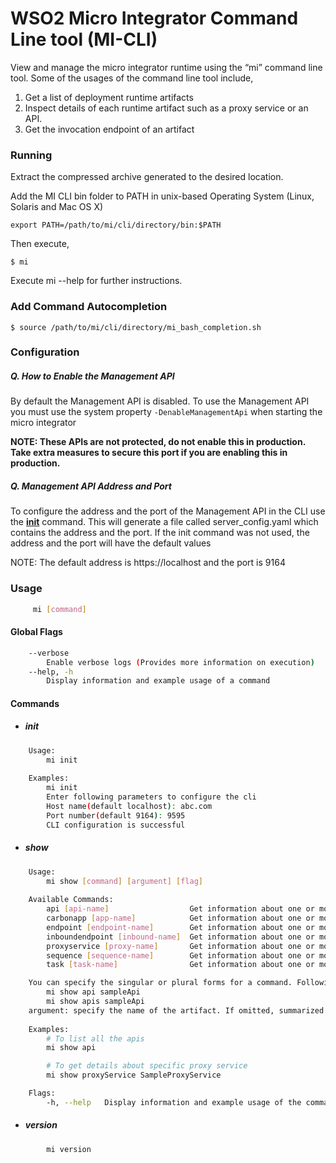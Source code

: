 # WSO2 Micro Integrator Command Line tool (MI-CLI)

View and manage the micro integrator runtime using the “mi” command line tool. Some of the usages of the command line tool include,
1. Get a list of deployment runtime artifacts
2. Inspect details of each runtime artifact such as a proxy service or an API.
3. Get the invocation endpoint of an artifact

### Running

Extract the compressed archive generated to the desired location.

Add the MI CLI bin folder to PATH in unix-based Operating System (Linux, Solaris and Mac OS X)

`export PATH=/path/to/mi/cli/directory/bin:$PATH`

Then execute, 

`$ mi`

Execute mi --help for further instructions.

### Add Command Autocompletion

`$ source /path/to/mi/cli/directory/mi_bash_completion.sh`

### Configuration

##### Q. How to Enable the Management API

By default the Management API is disabled. To use the Management API you must use the system property `-DenableManagementApi` when starting the micro integrator

**NOTE: These APIs are not protected, do not enable this in production. Take extra measures to secure this port if you are enabling this in production.**

##### Q. Management API Address and Port

To configure the address and the port of the Management API in the CLI use the [**init**](#init) command. This will generate a file called server_config.yaml which contains the address and the port. If the init command was not used, the address and the port will have the default values

NOTE: The default address is https://localhost and the port is 9164

### Usage
```bash
     mi [command]
```

#### Global Flags
```bash
    --verbose
        Enable verbose logs (Provides more information on execution)
    --help, -h
        Display information and example usage of a command
```
#### Commands
* ##### init
```bash
    Usage:
        mi init
    
    Examples:
        mi init
        Enter following parameters to configure the cli
        Host name(default localhost): abc.com
        Port number(default 9164): 9595
        CLI configuration is successful
```
* ##### show
```bash
    Usage:
        mi show [command] [argument] [flag]
               
    Available Commands:
        api [api-name]                  Get information about one or more Apis
        carbonapp [app-name]            Get information about one or more Carbon Apps
        endpoint [endpoint-name]        Get information about one or more Endpoints
        inboundendpoint [inbound-name]  Get information about one or more Inbounds
        proxyservice [proxy-name]       Get information about one or more Proxies 
        sequence [sequence-name]        Get information about one or more Sequences
        task [task-name]                Get information about one or more Task

    You can specify the singular or plural forms for a command. Following commands will have the same output
        mi show api sampleApi
        mi show apis sampleApi      
    argument: specify the name of the artifact. If omitted, summarized details for all artifacts are displayed. For example mi show carbonapps will display a summary of all the carbon apps	
	
    Examples:
        # To list all the apis
        mi show api

        # To get details about specific proxy service
        mi show proxyService SampleProxyService

    Flags:
        -h, --help   Display information and example usage of the command
```
* ##### version
```bash
        mi version 
```